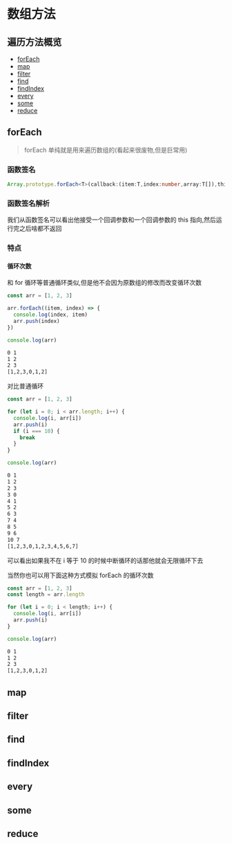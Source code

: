 # 数组方法

## 遍历方法概览

- [forEach](#foreach)
- [map](#map)
- [filter](#filter)
- [find](#find)
- [findIndex](#findindex)
- [every](#every)
- [some](#some)
- [reduce](#reduce)

## forEach

> forEach 单纯就是用来遍历数组的(看起来很废物,但是巨常用)

### 函数签名

```ts
Array.prototype.forEach<T>(callback:(item:T,index:number,array:T[]),thisArg:any):void;
```

### 函数签名解析

我们从函数签名可以看出他接受一个回调参数和一个回调参数的 this 指向,然后运行完之后啥都不返回

### 特点

#### 循环次数

和 for 循环等普通循环类似,但是他不会因为原数组的修改而改变循环次数

```js
const arr = [1, 2, 3]

arr.forEach((item, index) => {
  console.log(index, item)
  arr.push(index)
})

console.log(arr)
```

```txt title="output"
0 1
1 2
2 3
[1,2,3,0,1,2]
```

对比普通循环

```js
const arr = [1, 2, 3]

for (let i = 0; i < arr.length; i++) {
  console.log(i, arr[i])
  arr.push(i)
  if (i === 10) {
    break
  }
}

console.log(arr)
```

```txt title="output"
0 1
1 2
2 3
3 0
4 1
5 2
6 3
7 4
8 5
9 6
10 7
[1,2,3,0,1,2,3,4,5,6,7]
```

可以看出如果我不在 i 等于 10 的时候中断循环的话那他就会无限循环下去

当然你也可以用下面这种方式模拟 forEach 的循环次数

```js {2,4}
const arr = [1, 2, 3]
const length = arr.length

for (let i = 0; i < length; i++) {
  console.log(i, arr[i])
  arr.push(i)
}

console.log(arr)
```

```txt title="output"
0 1
1 2
2 3
[1,2,3,0,1,2]
```

## map

## filter

## find

## findIndex

## every

## some

## reduce
